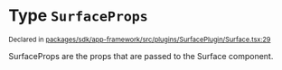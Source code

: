 # Type `SurfaceProps`
<sub>Declared in [packages/sdk/app-framework/src/plugins/SurfacePlugin/Surface.tsx:29](https://github.com/dxos/dxos/blob/27607ac6b/packages/sdk/app-framework/src/plugins/SurfacePlugin/Surface.tsx#L29)</sub>


SurfaceProps are the props that are passed to the Surface component.



